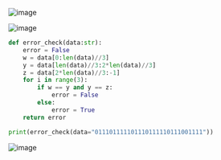 ![image](https://github.com/PaulaYaniz/year_2/assets/89135778/a76f0101-d7ea-423d-ae88-7a469c6515f9)

![image](https://github.com/PaulaYaniz/year_2/assets/89135778/86666cf8-abed-453e-b9bc-51a29d8e872a)

```.py
def error_check(data:str):
    error = False
    w = data[0:len(data)//3]
    y = data[len(data)//3:2*len(data)//3]
    z = data[2*len(data)//3:-1]
    for i in range(3):
        if w == y and y == z:
            error = False
        else:
            error = True
    return error

print(error_check(data="011101111101110111110111001111"))
```
![image](https://github.com/PaulaYaniz/year_2/assets/89135778/f20fdbe3-ec41-4fe8-a29c-ee2f806f307d)
